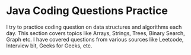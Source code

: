 # Java Coding Questions Practice
 
I try to practice coding question on data structures and algorithms each day.
This section covers topics like Arrays, Strings, Trees, Binary Search, Graph etc. I have covered questions from various sources like Leetcode, Interview bit, Geeks for Geeks, etc.
